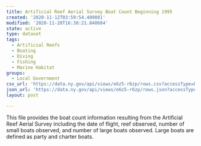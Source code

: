 ```yaml
---
title: Artificial Reef Aerial Survey Boat Count Beginning 1995
created: '2020-11-12T03:59:54.409081'
modified: '2020-11-20T16:38:21.840604'
state: active
type: dataset
tags:
  - Artificial Reefs
  - Boating
  - Diving
  - Fishing
  - Marine Habitat
groups:
  - Local Government
csv_url: 'https://data.ny.gov/api/views/e6z5-r6zp/rows.csv?accessType=DOWNLOAD'
json_url: 'https://data.ny.gov/api/views/e6z5-r6zp/rows.json?accessType=DOWNLOAD'
layout: post

---
```

This file provides the boat count information resulting from the Artificial Reef Aerial Survey including the date of flight, reef observed, number of small boats observed, and number of large boats observed. Large boats are defined as party and charter boats.
